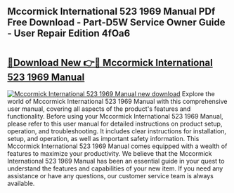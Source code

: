 ## Mccormick International 523 1969 Manual PDf Free Download - Part-D5W Service Owner Guide - User Repair Edition 4fOa6

# <h2><a href="http://bc76876.oget.top/?id=Mccormick+International+523+1969+Manual">🔗Download New 👉🔴 Mccormick International 523 1969 Manual</a></h2>

[![Mccormick International 523 1969 Manual new download](https://i.imgur.com/5g1atiW.png)](http://bc76876.oget.top/?id=Mccormick+International+523+1969+Manual)
Explore the world of Mccormick International 523 1969 Manual with this comprehensive user manual, covering all aspects of the product's features and functionality. Before using your Mccormick International 523 1969 Manual, please refer to this user manual for detailed instructions on product setup, operation, and troubleshooting. It includes clear instructions for installation, setup, and operation, as well as important safety information. This Mccormick International 523 1969 Manual comes equipped with a wealth of features to maximize your productivity. We believe that the Mccormick International 523 1969 Manual has been an essential guide in your quest to understand the features and capabilities of your new item. If you need any assistance or have any questions, our customer service team is always available.
